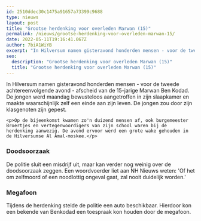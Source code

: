 ```yaml
---
id: 2510ddec30c1475a91657a73399c9688
type: nieuws
layout: post
title: "Grootse herdenking voor overleden Marwan (15)"
permalink: /nieuws/grootse-herdenking-voor-overleden-marwan-15/
date: 2022-05-11T19:16:41.067Z
author: 7biA1WiYB
excerpt: "In Hilversum namen gisteravond honderden mensen - voor de tweede achtereenvolgende avond - afscheid van de 15-jarige Marwan Ben Kodad. De jongen werd maandag bewusteloos aangetroffen in zijn slaapkamer en maakte waarschijnlijk zelf een einde aan zijn leven. De jongen zou door zijn klasgenoten zijn gepest.  "
seo:
  description: "Grootse herdenking voor overleden Marwan (15)"
  title: "Grootse herdenking voor overleden Marwan (15)"
---
```

In Hilversum namen gisteravond honderden mensen - voor de tweede achtereenvolgende avond - afscheid van de 15-jarige Marwan Ben Kodad. De jongen werd maandag bewusteloos aangetroffen in zijn slaapkamer en maakte waarschijnlijk zelf een einde aan zijn leven. De jongen zou door zijn klasgenoten zijn gepest.  

    <p>Op de bijeenkomst kwamen zo'n duizend mensen af, ook burgemeester Broertjes en vertegenwoordigers van zijn school waren bij de herdenking aanwezig. De avond ervoor werd een grote wake gehouden in de Hilversumse Al Amal-moskee.</p>
<h3>Doodsoorzaak</h3>
<p>De politie sluit een misdrijf uit, maar kan verder nog weinig over de doodsoorzaak zeggen. Een woordvoerder liet aan NH Nieuws weten: 'Of het om zelfmoord of een noodlottig ongeval gaat, zal nooit duidelijk worden.'</p>
<h3>Megafoon</h3>
<p>Tijdens de herdenking stelde de politie een auto beschikbaar. Hierdoor kon een bekende van Benkodad een toespraak kon houden door de megafoon.</p>  

